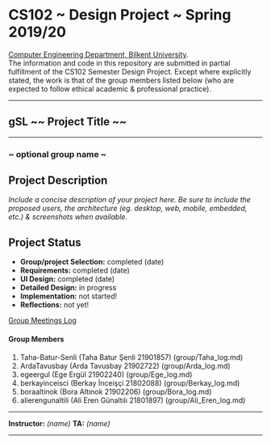 # CS102 ~ Design Project ~ Spring 2019/20
[Computer Engineering Department, Bilkent University](http://w3.cs.bilkent.edu.tr/en/).  
The information and code in this repository are submitted in partial fulfillment of the CS102 Semester Design Project. Except where explicitly stated, the work is that of the group members listed below (who are expected to follow ethical academic & professional practice).
****
## gSL ~~ Project Title ~~
****
### ~ optional group name ~

## Project Description
_Include a concise description of your project here. Be sure to include the proposed users, the architecture (eg. desktop, web, mobile, embedded, etc.) & screenshots when available._
   
## Project Status
+ **Group/project Selection:** completed (date)
+ **Requirements:** completed (date)
+ **UI Design:** completed (date)
+ **Detailed Design:** in progress
+ **Implementation:** not started!
+ **Reflections:** not yet!

[Group Meetings Log](group/meetingslog.md)
#### Group Members
 1) Taha-Batur-Senli (Taha Batur Şenli 21901857) (group/Taha_log.md)
 2) ArdaTavusbay (Arda Tavusbay 21902722) (group/Arda_log.md)
 3) egeergul (Ege Ergül 21902240) (group/Ege_log.md)
 4) berkayinceisci (Berkay İnceişçi 21802088) (group/Berkay_log.md)
 5) boraaltinok (Bora Altınok 21902206) (group/Bora_log.md)
 6) alierengunaltili (Ali Eren Günaltılı 21801897) (group/Ali_Eren_log.md)

****
**Instructor:** _(name)_   **TA:**  _(name)_
****
